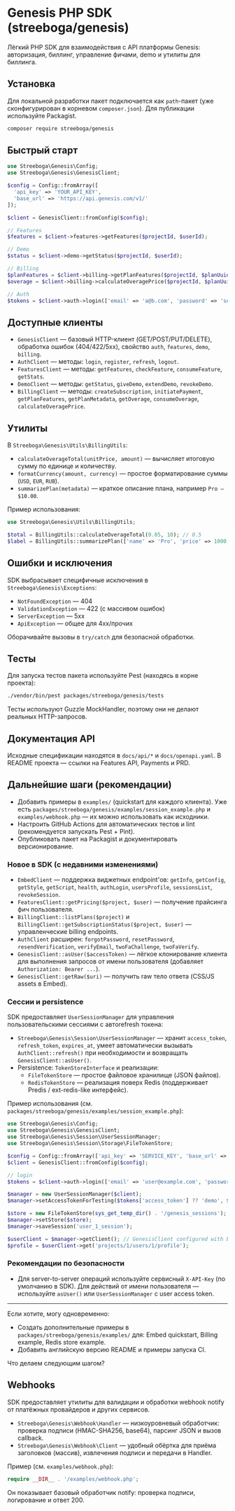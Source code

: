 # Genesis PHP SDK (streeboga/genesis)

Лёгкий PHP SDK для взаимодействия с API платформы Genesis: авторизация, биллинг, управление фичами, demo и утилиты для биллинга.

## Установка

Для локальной разработки пакет подключается как `path`-пакет (уже сконфигурирован в корневом `composer.json`). Для публикации используйте Packagist.

```bash
composer require streeboga/genesis
```

## Быстрый старт

```php
use Streeboga\Genesis\Config;
use Streeboga\Genesis\GenesisClient;

$config = Config::fromArray([
  'api_key' => 'YOUR_API_KEY',
  'base_url' => 'https://api.genesis.com/v1/'
]);

$client = GenesisClient::fromConfig($config);

// Features
$features = $client->features->getFeatures($projectId, $userId);

// Demo
$status = $client->demo->getStatus($projectId, $userId);

// Billing
$planFeatures = $client->billing->getPlanFeatures($projectId, $planUuid);
$overage = $client->billing->calculateOveragePrice($projectId, $planUuid, 'api_calls', 10);

// Auth
$tokens = $client->auth->login(['email' => 'a@b.com', 'password' => 'secret']);
```

## Доступные клиенты

- `GenesisClient` — базовый HTTP-клиент (GET/POST/PUT/DELETE), обработка ошибок (404/422/5xx), свойство `auth`, `features`, `demo`, `billing`.
- `AuthClient` — методы: `login`, `register`, `refresh`, `logout`.
- `FeaturesClient` — методы: `getFeatures`, `checkFeature`, `consumeFeature`, `getStats`.
- `DemoClient` — методы: `getStatus`, `giveDemo`, `extendDemo`, `revokeDemo`.
- `BillingClient` — методы: `createSubscription`, `initiatePayment`, `getPlanFeatures`, `getPlanMetadata`, `getOverage`, `consumeOverage`, `calculateOveragePrice`.

## Утилиты

В `Streeboga\Genesis\Utils\BillingUtils`:

- `calculateOverageTotal(unitPrice, amount)` — вычисляет итоговую сумму по единице и количеству.
- `formatCurrency(amount, currency)` — простое форматирование суммы (`USD`, `EUR`, `RUB`).
- `summarizePlan(metadata)` — краткое описание плана, например `Pro — $10.00`.

Пример использования:

```php
use Streeboga\Genesis\Utils\BillingUtils;

$total = BillingUtils::calculateOverageTotal(0.05, 10); // 0.5
$label = BillingUtils::summarizePlan(['name' => 'Pro', 'price' => 1000, 'currency' => 'RUB']);
```

## Ошибки и исключения

SDK выбрасывает специфичные исключения в `Streeboga\Genesis\Exceptions`:

- `NotFoundException` — 404
- `ValidationException` — 422 (с массивом ошибок)
- `ServerException` — 5xx
- `ApiException` — общее для 4xx/прочих

Оборачивайте вызовы в `try/catch` для безопасной обработки.

## Тесты

Для запуска тестов пакета используйте Pest (находясь в корне проекта):

```bash
./vendor/bin/pest packages/streeboga/genesis/tests
```

Тесты используют Guzzle MockHandler, поэтому они не делают реальных HTTP-запросов.

## Документация API

Исходные спецификации находятся в `docs/api/*` и `docs/openapi.yaml`. В README проекта — ссылки на Features API, Payments и PRD.

## Дальнейшие шаги (рекомендации)

- Добавить примеры в `examples/` (quickstart для каждого клиента). Уже есть `packages/streeboga/genesis/examples/session_example.php` и `examples/webhook.php` — их можно использовать как исходники.
- Настроить GitHub Actions для автоматических тестов и lint (рекомендуется запускать Pest + Pint).
- Опубликовать пакет на Packagist и документировать версионирование.

### Новое в SDK (с недавними изменениями)

- `EmbedClient` — поддержка виджетных endpoint'ов: `getInfo`, `getConfig`, `getStyle`, `getScript`, `health`, `authLogin`, `usersProfile`, `sessionsList`, `revokeSession`.
- `FeaturesClient::getPricing($project, $user)` — получение прайсинга фич пользователя.
- `BillingClient::listPlans($project)` и `BillingClient::getSubscriptionStatus($project, $user)` — управленческие billing endpoints.
- `AuthClient` расширен: `forgotPassword`, `resetPassword`, `resendVerification`, `verifyEmail`, `twoFaChallenge`, `twoFaVerify`.
- `GenesisClient::asUser($accessToken)` — лёгкое клонирование клиента для выполнения запросов от имени пользователя (добавляет `Authorization: Bearer ...`).
- `GenesisClient::getRaw($uri)` — получить raw тело ответа (CSS/JS assets в Embed).

### Сессии и persistence

SDK предоставляет `UserSessionManager` для управления пользовательскими сессиями с автorefresh токена:

- `Streeboga\Genesis\Session\UserSessionManager` — хранит `access_token`, `refresh_token`, `expires_at`, умеет автоматически вызывать `AuthClient::refresh()` при необходимости и возвращать `GenesisClient::asUser()`.
- Persistence: `TokenStoreInterface` и реализации:
  - `FileTokenStore` — простое файловое хранилище (JSON файлов).
  - `RedisTokenStore` — реализация поверх Redis (поддерживает Predis / ext-redis-like интерфейс).

Пример использования (см. `packages/streeboga/genesis/examples/session_example.php`):

```php
use Streeboga\Genesis\Config;
use Streeboga\Genesis\GenesisClient;
use Streeboga\Genesis\Session\UserSessionManager;
use Streeboga\Genesis\Session\Storage\FileTokenStore;

$config = Config::fromArray(['api_key' => 'SERVICE_KEY', 'base_url' => 'https://api.genesis.com/v1/']);
$client = GenesisClient::fromConfig($config);

// login
$tokens = $client->auth->login(['email' => 'user@example.com', 'password' => 'secret']);

$manager = new UserSessionManager($client);
$manager->setAccessTokenForTesting($tokens['access_token'] ?? 'demo', $tokens['refresh_token'] ?? 'demo', $tokens['expires_in'] ?? 3600);

$store = new FileTokenStore(sys_get_temp_dir() . '/genesis_sessions');
$manager->setStore($store);
$manager->saveSession('user_1_session');

$userClient = $manager->getClient(); // GenesisClient configured with Bearer token
$profile = $userClient->get('projects/1/users/1/profile');
```

### Рекомендации по безопасности

- Для server-to-server операций используйте сервисный `X-API-Key` (по умолчанию в SDK). Для действий от имени пользователя — используйте `asUser()` или `UserSessionManager` с user access token.

---

Если хотите, могу одновременно:
- Создать дополнительные примеры в `packages/streeboga/genesis/examples/` для: Embed quickstart, Billing example, Redis store example.
- Добавить английскую версию README и примеры запуска CI.

Что делаем следующим шагом?

## Webhooks

SDK предоставляет утилиты для валидации и обработки webhook notify от платёжных провайдеров и других сервисов.

- `Streeboga\Genesis\Webhook\Handler` — низкоуровневый обработчик: проверка подписи (HMAC-SHA256, base64), парсинг JSON и вызов callback.
- `Streeboga\Genesis\Webhook\Client` — удобный обёртка для приёма заголовков (массив), извлечения подписи и передачи в Handler.

Пример (см. `examples/webhook.php`):

```php
require __DIR__ . '/examples/webhook.php';
```

Он показывает базовый обработчик notify: проверка подписи, логирование и ответ 200. 
